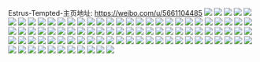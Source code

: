 Estrus-Tempted-主页地址: https://weibo.com/u/5661104485 
![](https://wx4.sinaimg.cn/mw2000/006b7pSRly1h9ihxwy0b0j30u0190n3v.jpg) 
![](https://wx4.sinaimg.cn/mw2000/006b7pSRly1h9ihxrnaltj318z0u0wkg.jpg) 
![](https://wx4.sinaimg.cn/mw2000/006b7pSRly1h9ihxwdnanj30u014078l.jpg) 
![](https://wx4.sinaimg.cn/mw2000/006b7pSRly1h9ihxdf521j318z0u0wky.jpg) 
![](https://wx4.sinaimg.cn/mw2000/006b7pSRly1h9ii17ydqdj30u0190te3.jpg) 
![](https://wx4.sinaimg.cn/mw2000/006b7pSRly1h9ihxv2imaj318z0u045q.jpg) 
![](https://wx4.sinaimg.cn/mw2000/006b7pSRly1h9ihyyt97nj30u0191tdx.jpg) 
![](https://wx4.sinaimg.cn/mw2000/006b7pSRly1h9ihxc3r1sj318z0u00zb.jpg) 
![](https://wx4.sinaimg.cn/mw2000/006b7pSRly1h9ihxvu88dj30u018vdnz.jpg) 
![](https://wx4.sinaimg.cn/mw2000/006b7pSRly1h9ihxb3g1jj30u0190dkq.jpg) 
![](https://wx4.sinaimg.cn/mw2000/006b7pSRly1h9ii21060jj30u0190gq9.jpg) 
![](https://wx4.sinaimg.cn/mw2000/006b7pSRly1h9ihxbkphrj31900u0tfy.jpg) 
![](https://wx4.sinaimg.cn/mw2000/006b7pSRly1h9g2aw6by0j30u02hx7mg.jpg) 
![](https://wx4.sinaimg.cn/mw2000/006b7pSRly1h9g2ayurbkj30u02uhx06.jpg) 
![](https://wx4.sinaimg.cn/mw2000/006b7pSRly1h9g2azntm4j30u01907ay.jpg) 
![](https://wx4.sinaimg.cn/mw2000/006b7pSRly1h9g2b13xj8j30u02hxwt7.jpg) 
![](https://wx4.sinaimg.cn/mw2000/006b7pSRly1h9g2b1tjvsj30u01h7n38.jpg) 
![](https://wx4.sinaimg.cn/mw2000/006b7pSRly1h9g2b2lr2rj30u01h7ag9.jpg) 
![](https://wx4.sinaimg.cn/mw2000/006b7pSRly1h9g2b3j6vdj30u01hhtft.jpg) 
![](https://wx4.sinaimg.cn/mw2000/006b7pSRly1h9g2b47tujj30u01h7433.jpg) 
![](https://wx4.sinaimg.cn/mw2000/006b7pSRly1h9g2b5snorj30u0140aia.jpg) 
![](https://wx4.sinaimg.cn/mw2000/006b7pSRly1h9g2aug5rbj30u0140n4j.jpg) 
![](https://wx4.sinaimg.cn/mw2000/006b7pSRly1h9g2b6llg7j31400u0tfi.jpg) 
![](https://wx4.sinaimg.cn/mw2000/006b7pSRly1h9g2b4zp4jj30u01407bo.jpg) 
![](https://wx4.sinaimg.cn/mw2000/006b7pSRly1h8080pj6hxj30u014mq8s.jpg) 
![](https://wx4.sinaimg.cn/mw2000/006b7pSRly1h7wrafh91mj30u0140n0q.jpg) 
![](https://wx4.sinaimg.cn/mw2000/006b7pSRly1h7wragj5ywj30u0140jxv.jpg) 
![](https://wx4.sinaimg.cn/mw2000/006b7pSRly1h7wrahtvm5j30u0140tf9.jpg) 
![](https://wx4.sinaimg.cn/mw2000/006b7pSRly1h7wraixz9qj30u0140jyz.jpg) 
![](https://wx4.sinaimg.cn/mw2000/006b7pSRly1h7wrajs9k4j31c00u0jzs.jpg) 
![](https://wx4.sinaimg.cn/mw2000/006b7pSRly1h7wraez8naj30u0140jzh.jpg) 
![](https://wx4.sinaimg.cn/mw2000/006b7pSRly1h7nxj2wlsfj32ah2odx6q.jpg) 
![](https://wx4.sinaimg.cn/mw2000/006b7pSRly1h7nxj42b7uj32c02qhkjl.jpg) 
![](https://wx4.sinaimg.cn/mw2000/006b7pSRly1h7nxj6r5msj31sc2ds7wi.jpg) 
![](https://wx4.sinaimg.cn/mw2000/006b7pSRly1h7nxj9bk5jj31sc2dse82.jpg) 
![](https://wx4.sinaimg.cn/mw2000/006b7pSRly1h7nxjbr4eaj31sc2ds4qq.jpg) 
![](https://wx4.sinaimg.cn/mw2000/006b7pSRly1h7nxj1ldq4j31sc2ds4qq.jpg) 
![](https://wx4.sinaimg.cn/mw2000/006b7pSRly1h6qtth44hxj30ro15jgqz.jpg) 
![](https://wx4.sinaimg.cn/mw2000/006b7pSRly1h6qttgl0z5j30tb17zabu.jpg) 
![](https://wx4.sinaimg.cn/mw2000/006b7pSRly1h6qtteylffj30u01907s3.jpg) 
![](https://wx4.sinaimg.cn/mw2000/006b7pSRly1h6qtti9hn2j30u0190n6z.jpg) 
![](https://wx4.sinaimg.cn/mw2000/006b7pSRly1h6qttfk8ujj30u0190adz.jpg) 
![](https://wx4.sinaimg.cn/mw2000/006b7pSRly1h6qttho4znj30u019048b.jpg) 
![](https://wx4.sinaimg.cn/mw2000/006b7pSRly1h6qtthygn6j30u0190adp.jpg) 
![](https://wx4.sinaimg.cn/mw2000/006b7pSRly1h6qttg7i5nj30u0190gy2.jpg) 
![](https://wx4.sinaimg.cn/mw2000/006b7pSRly1h6qtteastmj30u0190k2w.jpg) 
![](https://wx4.sinaimg.cn/mw2000/006b7pSRly1h6ny8nox37j3280280wxu.jpg) 
![](https://wx4.sinaimg.cn/mw2000/006b7pSRly1h6ny8ulnjgj325m25m7wi.jpg) 
![](https://wx4.sinaimg.cn/mw2000/006b7pSRly1h6ny8ojd5oj30wi1lk7qm.jpg) 
![](https://wx4.sinaimg.cn/mw2000/006b7pSRly1h6ny8oybssj30wi1crqku.jpg) 
![](https://wx4.sinaimg.cn/mw2000/006b7pSRly1h6ny8qs52vj31o02i0qak.jpg) 
![](https://wx4.sinaimg.cn/mw2000/006b7pSRly1h6ny8pklfmj31lb2dydn9.jpg) 
![](https://wx4.sinaimg.cn/mw2000/006b7pSRly1h6ny8syf57j31o02i0npd.jpg) 
![](https://wx4.sinaimg.cn/mw2000/006b7pSRly1h6ny8s828sj31o02i0kjl.jpg) 
![](https://wx4.sinaimg.cn/mw2000/006b7pSRly1h6ny8rhuhbj31gz27he81.jpg) 
![](https://wx4.sinaimg.cn/mw2000/006b7pSRly1h5t3alz9v8j30yi22oqhk.jpg) 
![](https://wx4.sinaimg.cn/mw2000/006b7pSRly1h5rar5uvtsj30r30kajtq.jpg) 
![](https://wx4.sinaimg.cn/mw2000/006b7pSRly1h5rar6109ej30rb0kh76t.jpg) 
![](https://wx4.sinaimg.cn/mw2000/006b7pSRly1h5rar67zjpj30r40khtbr.jpg) 
![](https://wx4.sinaimg.cn/mw2000/006b7pSRly1h5rar6gqipj30r00k9gny.jpg) 
![](https://wx4.sinaimg.cn/mw2000/006b7pSRly1h535zff978j31pi29zhdt.jpg) 
![](https://wx4.sinaimg.cn/mw2000/006b7pSRly1h535zm1rpmj31rp2cvu0x.jpg) 
![](https://wx4.sinaimg.cn/mw2000/006b7pSRly1h535za5hd0j31q42askjl.jpg) 
![](https://wx4.sinaimg.cn/mw2000/006b7pSRly1h535zay638j31pk2a2hdt.jpg) 
![](https://wx4.sinaimg.cn/mw2000/006b7pSRly1h535zn0kj4j32bv2bvhdt.jpg) 
![](https://wx4.sinaimg.cn/mw2000/006b7pSRly1h535zdhsa5j31mp2671kx.jpg) 
![](https://wx4.sinaimg.cn/mw2000/006b7pSRly1h535zgv2gaj323q2smkjm.jpg) 
![](https://wx4.sinaimg.cn/mw2000/006b7pSRly1h535zjhg0hj326d2w44qr.jpg) 
![](https://wx4.sinaimg.cn/mw2000/006b7pSRly1h535zcvoyej31pc29phdt.jpg) 
![](https://wx4.sinaimg.cn/mw2000/006b7pSRly1h535zelcrrj31sc2dsqv5.jpg) 
![](https://wx4.sinaimg.cn/mw2000/006b7pSRly1h535zl3qyqj31nf2761ky.jpg) 
![](https://wx4.sinaimg.cn/mw2000/006b7pSRly1h535zbxqzbj31sc2dshdt.jpg) 
![](https://wx4.sinaimg.cn/mw2000/006b7pSRly1h511ofx0xfj32c02c0kjn.jpg) 
![](https://wx4.sinaimg.cn/mw2000/006b7pSRly1h511oelp9ij32c02c07wj.jpg) 
![](https://wx4.sinaimg.cn/mw2000/006b7pSRly1h511ohxp8kj32c02c0npf.jpg) 
![](https://wx4.sinaimg.cn/mw2000/006b7pSRly1h511oit1w3j320l20lu0x.jpg) 
![](https://wx4.sinaimg.cn/mw2000/006b7pSRly1h4xgwtawq7j31qh2lqkjl.jpg) 
![](https://wx4.sinaimg.cn/mw2000/006b7pSRly1h4xgwvyjscj31gx27e7q3.jpg) 
![](https://wx4.sinaimg.cn/mw2000/006b7pSRly1h4xgwvg8ggj320o1cgx1m.jpg) 
![](https://wx4.sinaimg.cn/mw2000/006b7pSRly1h4xgwusewbj31nw2hub29.jpg) 
![](https://wx4.sinaimg.cn/mw2000/006b7pSRly1h4vz5o142oj31p129fnpd.jpg) 
![](https://wx4.sinaimg.cn/mw2000/006b7pSRly1h4vz5mtrjaj31ol28skjl.jpg) 
![](https://wx4.sinaimg.cn/mw2000/006b7pSRly1h4vz5ow187j31m025ahdt.jpg) 
![](https://wx4.sinaimg.cn/mw2000/006b7pSRly1h4vz5pl8yfj31et1vlb29.jpg) 
![](https://wx4.sinaimg.cn/mw2000/006b7pSRly1h4vz5qgklej31o6288npd.jpg) 
![](https://wx4.sinaimg.cn/mw2000/006b7pSRly1h4vz5r9hm1j31sc1scb29.jpg) 
![](https://wx4.sinaimg.cn/mw2000/006b7pSRly1h4vz5sfm1cj32ao2aob29.jpg) 
![](https://wx4.sinaimg.cn/mw2000/006b7pSRly1h4vz5m1lutj31nm278npd.jpg) 
![](https://wx4.sinaimg.cn/mw2000/006b7pSRly1h4o6osf668j31sc2dsnpd.jpg) 
![](https://wx4.sinaimg.cn/mw2000/006b7pSRly1h4o5md6zn6j31pl1pltxy.jpg) 
![](https://wx4.sinaimg.cn/mw2000/006b7pSRly1h4o6rftsfaj323i2c0u0x.jpg) 
